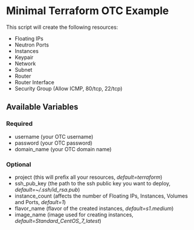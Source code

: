 # Minimal Terraform OTC Example

This script will create the following resources:
* Floating IPs
* Neutron Ports
* Instances
* Keypair
* Network
* Subnet
* Router
* Router Interface
* Security Group (Allow ICMP, 80/tcp, 22/tcp)

## Available Variables

### Required

* username (your OTC username)
* password (your OTC password)
* domain\_name (your OTC domain name)

### Optional
* project (this will prefix all your resources, _default=terraform_)
* ssh\_pub\_key (the path to the ssh public key you want to deploy, _default=~/.ssh/id\_rsa.pub_)
* instance\_count (affects the number of Floating IPs, Instances, Volumes and Ports, _default=1_)
* flavor\_name (flavor of the created instances, _default=s1.medium_)
* image\_name (image used for creating instances, _default=Standard\_CentOS\_7\_latest_)

